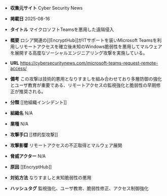 - **収集元サイト**
Cyber Security News

- **掲載日**
2025-08-16

- **タイトル**
マイクロソフトTeamsを悪用した遠隔侵入

- **概要**
ロシア関連の[[EncryptHub]]がITサポートを装いMicrosoft Teamsを利用しリモートアクセスを確立後未知のWindows脆弱性を悪用してマルウェアを展開する高度なソーシャルエンジニアリング攻撃を実施している。

- **URL**
https://cybersecuritynews.com/microsoft-teams-request-remote-access/

- **備考**
この攻撃は技術的悪用となりすましを組み合わせており多層防御の強化とユーザ教育が重要である、リモートアクセスの監視強化と脆弱性の早期修正が推奨される。

- **分類**
[[他組織インシデント]]

- **組織名**
N/A

- **業種**
N/A

- **攻撃手口**
[[標的型攻撃]]

- **攻撃影響**
リモートアクセスの不正取得とマルウェア展開

- **脅威アクター**
N/A

- **原因**
[[EncryptHub]]

- **対処方法**
なりすましと未知脆弱性の悪用

- **ハッシュタグ**
監視強化、ユーザ教育、脆弱性修正、アクセス制御強化
